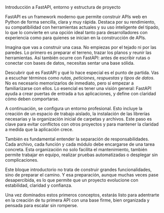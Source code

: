 Introducción a FastAPI, entorno y estructura de proyecto

FastAPI es un framework moderno que permite construir APIs web en Python de forma sencilla, clara y muy rápida. Destaca por su rendimiento, su compatibilidad con herramientas actuales y su uso inteligente del tipado, lo que lo convierte en una opción ideal tanto para desarrolladores con experiencia como para quienes se inician en la construcción de APIs.

Imagina que vas a construir una casa. No empiezas por el tejado ni por las paredes. Lo primero es preparar el terreno, trazar los planos y reunir las herramientas. Así también ocurre con FastAPI: antes de escribir rutas o conectar con bases de datos, necesitas sentar una base sólida.

Descubrir qué es FastAPI y qué lo hace especial es el punto de partida. Vas a escuchar términos como *rutas*, *peticiones*, *respuestas* y *tipos de datos*. No es necesario memorizarlos de inmediato, pero sí empezar a familiarizarse con ellos. Lo esencial es tener una visión general: FastAPI ayuda a crear puertas de entrada a tus aplicaciones, y define con claridad cómo deben comportarse.

A continuación, se configura un entorno profesional. Esto incluye la creación de un espacio de trabajo aislado, la instalación de las librerías necesarias y la organización inicial de carpetas y archivos. Este paso es clave para evitar conflictos con otros proyectos y para mantener la claridad a medida que la aplicación crece.

También es fundamental entender la separación de responsabilidades. Cada archivo, cada función y cada módulo debe encargarse de una tarea concreta. Esta organización no solo facilita el mantenimiento, también permite trabajar en equipo, realizar pruebas automatizadas o desplegar sin complicaciones.

Este bloque introductorio no trata de construir grandes funcionalidades, sino de preparar el camino. Y esa preparación, aunque muchas veces pase desapercibida, es lo que permite que un proyecto evolucione con estabilidad, claridad y confianza.

Una vez dominados estos primeros conceptos, estarás listo para adentrarte en la creación de tu primera API con una base firme, bien organizada y pensada para escalar sin romperse.
